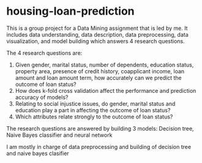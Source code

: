 # housing-loan-prediction
This is a group project for a Data Mining assignment that is led by me. It includes data understanding, data description, data preprocessing, data visualization, and model building which answers 4 research questions.

The 4 research questions are:

1. Given gender, marital status, number of dependents, education status, property area, presence of credit history, coapplicant income, loan amount and loan amount term, how accurately can we predict the outcome of loan status?
2. How does k-fold cross validation affect the performance and prediction accuracy of models?
3. Relating to social injustice issues, do gender, marital status and education play a part in affecting the outcome of loan status?
4. Which attributes relate strongly to the outcome of loan status?

The research questions are answered by building 3 models: Decision tree, Naive Bayes classifier and neural network

I am mostly in charge of data preprocessing and building of decision tree and naive bayes clasifier

